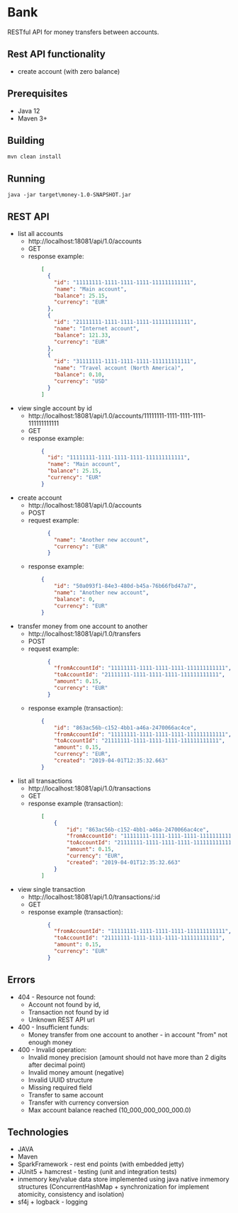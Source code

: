 # Bank

RESTful API for money transfers between accounts.

## Rest API functionality
- create account (with zero balance)

## Prerequisites
- Java 12
- Maven 3+

## Building
    mvn clean install

## Running
    java -jar target\money-1.0-SNAPSHOT.jar
    
## REST API
 - list all accounts
    - http://localhost:18081/api/1.0/accounts
    - GET
    - response example:
        ```json
            [
              {
                "id": "11111111-1111-1111-1111-111111111111",
                "name": "Main account",
                "balance": 25.15,
                "currency": "EUR"
              },
              {
                "id": "21111111-1111-1111-1111-111111111111",
                "name": "Internet account",
                "balance": 121.33,
                "currency": "EUR"
              },
              {
                "id": "31111111-1111-1111-1111-111111111111",
                "name": "Travel account (North America)",
                "balance": 0.10,
                "currency": "USD"
              }
            ]
        ```        
 - view single account by id
    - http://localhost:18081/api/1.0/accounts/11111111-1111-1111-1111-111111111111
    - GET
    - response example:
        ```json
            {
              "id": "11111111-1111-1111-1111-111111111111",
              "name": "Main account",
              "balance": 25.15,
              "currency": "EUR"
            }
        ```
 - create account
    - http://localhost:18081/api/1.0/accounts
    - POST
    - request example:
        ```json
              {
                "name": "Another new account",
                "currency": "EUR"
              }
        ```
    - response example:
        ```json
            {
                "id": "50a093f1-84e3-480d-b45a-76b66fbd47a7",
                "name": "Another new account",
                "balance": 0,
                "currency": "EUR"
            }
        ```        
 - transfer money from one account to another
    - http://localhost:18081/api/1.0/transfers
    - POST
    - request example:
        ```json
              {
                "fromAccountId": "11111111-1111-1111-1111-111111111111",
                "toAccountId": "21111111-1111-1111-1111-111111111111",
                "amount": 0.15,
                "currency": "EUR"
              }
        ```
    - response example (transaction):
        ```json
            {
                "id": "863ac56b-c152-4bb1-a46a-2470066ac4ce",
                "fromAccountId": "11111111-1111-1111-1111-111111111111",
                "toAccountId": "21111111-1111-1111-1111-111111111111",
                "amount": 0.15,
                "currency": "EUR",
                "created": "2019-04-01T12:35:32.663"
            }
        ``` 
 - list all transactions
    - http://localhost:18081/api/1.0/transactions
    - GET
    - response example (transaction):
        ```json
            [
                {
                    "id": "863ac56b-c152-4bb1-a46a-2470066ac4ce",
                    "fromAccountId": "11111111-1111-1111-1111-111111111111",
                    "toAccountId": "21111111-1111-1111-1111-111111111111",
                    "amount": 0.15,
                    "currency": "EUR",
                    "created": "2019-04-01T12:35:32.663"
                }
            ]
        ``` 
 - view single transaction
    - http://localhost:18081/api/1.0/transactions/:id
    - GET
    - response example (transaction):
        ```json
              {
                "fromAccountId": "11111111-1111-1111-1111-111111111111",
                "toAccountId": "21111111-1111-1111-1111-111111111111",
                "amount": 0.15,
                "currency": "EUR"
              }
        ``` 
## Errors
- 404 - Resource not found:
    - Account not found by id, 
    - Transaction not found by id
    - Unknown REST API url
 - 400 - Insufficient funds:
    - Money transfer from one account to another - in account "from" not enough money
 - 400 - Invalid operation:
    - Invalid money precision (amount should not have more than 2 digits after decimal point)
    - Invalid money amount (negative)
    - Invalid UUID structure
    - Missing required field
    - Transfer to same account
    - Transfer with currency conversion
    - Max account balance reached (10_000_000_000_000.0)  

## Technologies
- JAVA
- Maven
- SparkFramework - rest end points (with embedded jetty)
- JUnit5 + hamcrest - testing (unit and integration tests)
- inmemory key/value data store implemented using java native inmemory structures 
    (ConcurrentHashMap + synchronization for implement atomicity, consistency and isolation)
- sf4j + logback - logging

